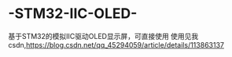 # -STM32-IIC-OLED-
基于STM32的模拟IIC驱动OLED显示屏，可直接使用
使用见我csdn,https://blog.csdn.net/qq_45294059/article/details/113863137